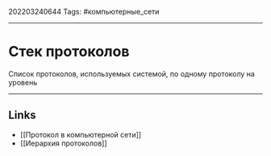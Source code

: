 202203240644
Tags: #компьютерные_сети

---

# Стек протоколов
Список протоколов, используемых системой, по одному протоколу на уровень

---
## Links
-  [[Протокол в компьютерной сети]]
- [[Иерархия протоколов]]
